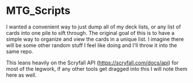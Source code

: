 # MTG_Scripts
I wanted a convenient way to just dump all of my deck lists, or any list of cards into one pile to sift through. The original goal of this is to have a simple way to organize and view the cards in a unique list. I imagine there will be some other random stuff I feel like doing and I'll throw it into the same repo.

This leans heavily on the Scryfall API (https://scryfall.com/docs/api) for most of the legwork, if any other tools get dragged into this I will note them here as well.
